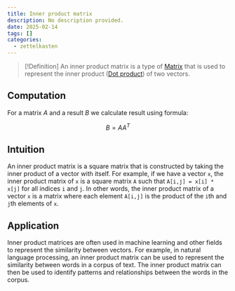 ```yaml
---
title: Inner product matrix
description: No description provided.
date: 2025-02-14
tags: []
categories:
  - zettelkasten
---
```


> [!Definition]
> An inner product matrix is a type of [Matrix](Matrix.md) that is used to represent the inner product ([Dot product](Dot%20product.md)) of two vectors. 

## Computation

For a matrix $A$ and a result $B$ we calculate result using formula:

$$B=A{A}^T$$

## Intuition

An inner product matrix is a square matrix that is constructed by taking the inner product of a vector with itself. For example, if we have a vector `x`, the inner product matrix of `x` is a square matrix `A` such that `A[i,j] = x[i] * x[j]` for all indices `i` and `j`. In other words, the inner product matrix of a vector `x` is a matrix where each element `A[i,j]` is the product of the `i`th and `j`th elements of `x`.

## Application

Inner product matrices are often used in machine learning and other fields to represent the similarity between vectors. For example, in natural language processing, an inner product matrix can be used to represent the similarity between words in a corpus of text. The inner product matrix can then be used to identify patterns and relationships between the words in the corpus.
